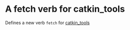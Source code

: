 # A fetch verb for catkin_tools

Defines a new verb `fetch` for [catkin_tools](https://github.com/ros/catkin_tools)
